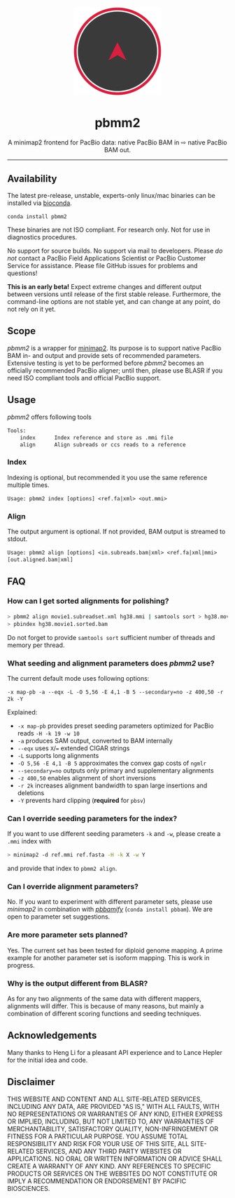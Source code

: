 <h1 align="center"><img width="200px" src="img/pbmm2.png"/></h1>
<h1 align="center">pbmm2</h1>
<p align="center">A minimap2 frontend for PacBio data:
native PacBio BAM in ⇨ native PacBio BAM out.</p>

***

## Availability
The latest pre-release, unstable, experts-only linux/mac binaries can be installed via [bioconda](https://bioconda.github.io/).

    conda install pbmm2

These binaries are not ISO compliant.
For research only.
Not for use in diagnostics procedures.

No support for source builds.
No support via mail to developers.
Please *do not* contact a PacBio Field Applications Scientist or PacBio Customer Service for assistance.
Please file GitHub issues for problems and questions!

**This is an early beta!** Expect extreme changes and different output between
versions until release of the first stable release.
Furthermore, the command-line options are not stable yet,
and can change at any point, do not rely on it yet.

## Scope
_pbmm2_ is a wrapper for [minimap2](https://github.com/lh3/minimap2).
Its purpose is to support native PacBio BAM in- and output and provide sets of
recommended parameters. Extensive testing is yet to be performed before _pbmm2_
becomes an officially recommended PacBio aligner; until then, please use BLASR
if you need ISO compliant tools and official PacBio support.

## Usage
_pbmm2_ offers following tools

```
Tools:
    index      Index reference and store as .mmi file
    align      Align subreads or ccs reads to a reference
```

### Index
Indexing is optional, but recommended it you use the same reference multiple times.
```
Usage: pbmm2 index [options] <ref.fa|xml> <out.mmi>
```

### Align
The output argument is optional. If not provided, BAM output is streamed to stdout.
```
Usage: pbmm2 align [options] <in.subreads.bam|xml> <ref.fa|xml|mmi> [out.aligned.bam|xml]
```

## FAQ
### How can I get sorted alignments for polishing?
```sh
> pbmm2 align movie1.subreadset.xml hg38.mmi | samtools sort > hg38.movie1.sorted.bam
> pbindex hg38.movie1.sorted.bam
```
Do not forget to provide `samtools sort` sufficient number of threads and memory
per thread.

### What seeding and alignment parameters does _pbmm2_ use?
The current default mode uses following options:
```
-x map-pb -a --eqx -L -O 5,56 -E 4,1 -B 5 --secondary=no -z 400,50 -r 2k -Y
```

Explained:
* `-x map-pb` provides preset seeding parameters optimized for PacBio reads `-H -k 19 -w 10`
* `-a` produces SAM output, converted to BAM internally
* `--eqx` uses `X`/`=` extended CIGAR strings
* `-L` supports long alignments
* `-O 5,56 -E 4,1 -B 5` approximates the convex gap costs of `ngmlr`
* `--secondary=no` outputs only primary and supplementary alignments
* `-z 400,50` enables alignment of short inversions
* `-r 2k` increases alignment bandwidth to span large insertions and deletions
* `-Y` prevents hard clipping (**required** for `pbsv`)

### Can I override seeding parameters for the index?
If you want to use different seeding parameters `-k` and `-w`, please create
a `.mmi` index with
```sh
> minimap2 -d ref.mmi ref.fasta -H -k X -w Y
```
and provide that
index to `pbmm2 align`.

### Can I override alignment parameters?
No. If you want to experiment with different parameter sets, please use
_minimap2_ in combination with [_pbbamify_](https://github.com/PacificBiosciences/pbbam/wiki/pbbamify) (`conda install pbbam`).
We are open to parameter set suggestions.

### Are more parameter sets planned?
Yes. The current set has been tested for diploid genome mapping.
A prime example for another parameter set is isoform mapping.
This is work in progress.

### Why is the output different from BLASR?
As for any two alignments of the same data with different mappers, alignments
will differ. This is because of many reasons, but mainly a combination of
different scoring functions and seeding techniques.

## Acknowledgements
Many thanks to Heng Li for a pleasant API experience and
to Lance Hepler for the initial idea and code.

## Disclaimer
THIS WEBSITE AND CONTENT AND ALL SITE-RELATED SERVICES, INCLUDING ANY DATA, ARE PROVIDED "AS IS," WITH ALL FAULTS, WITH NO REPRESENTATIONS OR WARRANTIES OF ANY KIND, EITHER EXPRESS OR IMPLIED, INCLUDING, BUT NOT LIMITED TO, ANY WARRANTIES OF MERCHANTABILITY, SATISFACTORY QUALITY, NON-INFRINGEMENT OR FITNESS FOR A PARTICULAR PURPOSE. YOU ASSUME TOTAL RESPONSIBILITY AND RISK FOR YOUR USE OF THIS SITE, ALL SITE-RELATED SERVICES, AND ANY THIRD PARTY WEBSITES OR APPLICATIONS. NO ORAL OR WRITTEN INFORMATION OR ADVICE SHALL CREATE A WARRANTY OF ANY KIND. ANY REFERENCES TO SPECIFIC PRODUCTS OR SERVICES ON THE WEBSITES DO NOT CONSTITUTE OR IMPLY A RECOMMENDATION OR ENDORSEMENT BY PACIFIC BIOSCIENCES.
